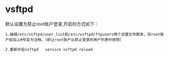 # vsftpd
默认设置为禁止root账户登录,开启的方式如下：

    1.编辑/etc/vsftpd/user_list和/etc/vsftpd/ftpusers两个设置文件脚本，将root账户前加上#号变为注释。（即让root账户从禁止登录的用户列表中排除）

    2.重新开启vsftpd   service vsftpd reload
